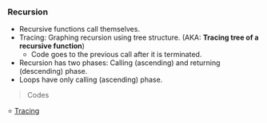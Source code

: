 ### Recursion 

* Recursive functions call themselves. 
* Tracing: Graphing recursion using tree structure. (AKA: **Tracing tree of a recursive function**)
  * Code goes to the previous call after it is terminated. 
* Recursion has two phases: Calling (ascending) and returning (descending) phase. 
* Loops have only calling (ascending) phase.


> Codes

:star: [Tracing]()<br>
